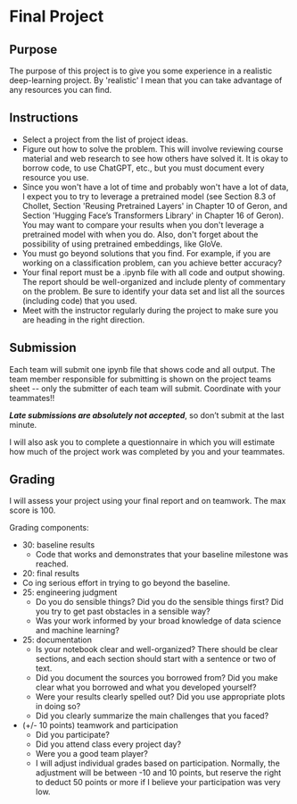 # Final Project

## Purpose

The purpose of this project is to give you some experience in a realistic deep-learning project.   By 'realistic' I mean that you can take advantage of any resources you can find.

## Instructions
- Select a project from the list of project ideas.
- Figure out how to solve the problem.  This will involve reviewing course material and web research to see how others have solved it.  It is okay to borrow code, to use ChatGPT, etc., but you must document every resource you use.
- Since you won't have a lot of time and probably won't have a lot of data, I expect you to try to leverage a pretrained model (see Section 8.3 of Chollet, Section 'Reusing Pretrained Layers' in Chapter 10 of Geron, and Section 'Hugging Face’s Transformers Library' in Chapter 16 of Geron).  You  may want to compare your results when you don't leverage a pretrained model with when you do.  Also, don't forget about the possibility of using pretrained embeddings, like GloVe.
- You must go beyond solutions that you find.  For example, if you are working on a classification problem, can you achieve better accuracy?
- Your final report must be a .ipynb file with all code and output showing.  The report should be well-organized and include plenty of commentary on the problem.  Be sure to identify your data set and list all the sources (including code) that you used.
- Meet with the instructor regularly during the project to make sure you are heading in the right direction.

## Submission

Each team will submit one ipynb file that shows code and all output.  The team member responsible for submitting is shown on the project teams sheet -- only the submitter of each team will submit.  Coordinate with your teammates!!

***Late submissions are absolutely not accepted***, so don’t submit at the last minute.

I will also ask you to complete a questionnaire in which you will estimate how much of the project work was completed by you and your teammates.

## Grading

I will assess your project using your final report and on teamwork.  The max score is 100.  

Grading components:
- 30: baseline results
  - Code that works and demonstrates that your baseline milestone was reached.
- 20: final results
- Co  ing serious effort in trying to go beyond the baseline.
- 25: engineering judgment
  - Do you do sensible things?  Did you do the sensible things first?  Did you try to get past obstacles in a sensible way?  
  - Was your work informed by your broad knowledge of data science and machine learning?
- 25: documentation
  - Is your notebook clear and well-organized?  There should be clear sections, and each section should start with a sentence or two of text.
  - Did you document the sources you borrowed from?  Did you make clear what you borrowed and what you developed yourself?
  - Were your results clearly spelled out?  Did you use appropriate plots in doing so?
  - Did you clearly summarize the main challenges that you faced?
- (+/- 10 points) teamwork and participation
  - Did you participate?
  - Did you attend class every project day?
  - Were you a good team player?
  - I will adjust individual grades based on participation.  Normally, the adjustment will be between -10 and 10 points, but reserve the right to deduct 50 points or more if I believe your participation was very low.
